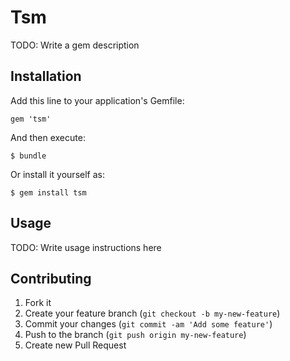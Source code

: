 # Tsm

TODO: Write a gem description

## Installation

Add this line to your application's Gemfile:

    gem 'tsm'

And then execute:

    $ bundle

Or install it yourself as:

    $ gem install tsm

## Usage

TODO: Write usage instructions here

## Contributing

1. Fork it
2. Create your feature branch (`git checkout -b my-new-feature`)
3. Commit your changes (`git commit -am 'Add some feature'`)
4. Push to the branch (`git push origin my-new-feature`)
5. Create new Pull Request

